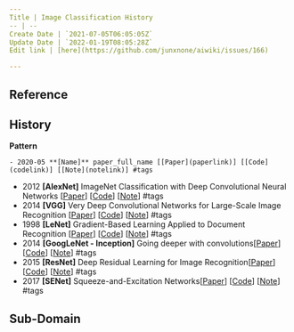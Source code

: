 ```yaml
---
Title | Image Classification History
-- | --
Create Date | `2021-07-05T06:05:05Z`
Update Date | `2022-01-19T08:05:28Z`
Edit link | [here](https://github.com/junxnone/aiwiki/issues/166)

---
```

## Reference

## History

**Pattern**
```
- 2020-05 **[Name]** paper_full_name [[Paper](paperlink)] [[Code](codelink)] [[Note](notelink)] #tags
```

- 2012 **[AlexNet]** ImageNet Classification with Deep Convolutional Neural Networks [[Paper](http://www.cs.toronto.edu/~fritz/absps/imagenet.pdf)] [[Code](codelink)] [[Note](https://github.com/junxnone/tech-io/issues/521)] #tags
- 2014 **[VGG]** Very Deep Convolutional Networks for Large-Scale Image Recognition [[Paper](https://arxiv.org/abs/1409.1556)] [[Code](codelink)] [[Note](https://github.com/junxnone/tech-io/issues/140)] #tags
- 1998 **[LeNet]** Gradient-Based Learning Applied to Document Recognition [[Paper](http://yann.lecun.com/exdb/publis/pdf/lecun-01a.pdf)] [[Code](codelink)] [[Note](https://github.com/junxnone/ml/issues/22)] #tags
- 2014 **[GoogLeNet - Inception]** Going deeper with convolutions[[Paper](https://arxiv.org/pdf/1409.4842v1.pdf)] [[Code](codelink)] [[Note](https://github.com/junxnone/tech-io/issues/597)] #tags
- 2015 **[ResNet]** Deep Residual Learning for Image Recognition[[Paper](https://arxiv.org/abs/1512.03385)] [[Code](codelink)] [[Note](https://github.com/junxnone/tech-io/issues/345)] #tags
- 2017 **[SENet]** Squeeze-and-Excitation Networks[[Paper](https://arxiv.org/abs/1709.01507)] [[Code](codelink)] [[Note](https://github.com/junxnone/ml/issues/54)] #tags


## Sub-Domain

